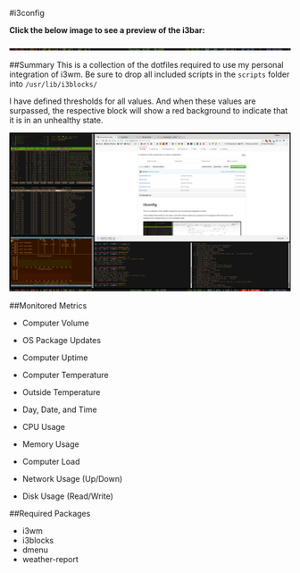 #i3config

**Click the below image to see a preview of the i3bar:**

![Alt text](https://raw.githubusercontent.com/zimmertr/i3config/master/bar.png "i3bar.")

##Summary
This is a collection of the dotfiles required to use my personal integration of i3wm. Be sure to drop all included scripts in the `scripts` folder into `/usr/lib/i3blocks/`

I have defined thresholds for all values. And when these values are surpassed, the respective block will show a red background to indicate that it is in an unhealthy state. 


![Alt text](https://raw.githubusercontent.com/zimmertr/i3config/master/desktop.png "Desktop image.")

##Monitored Metrics
- Computer Volume

- OS Package Updates

- Computer Uptime

- Computer Temperature

- Outside Temperature

- Day, Date, and Time

- CPU Usage

- Memory Usage

- Computer Load

- Network Usage (Up/Down)

- Disk Usage (Read/Write)


##Required Packages
- i3wm
- i3blocks
- dmenu
- weather-report
